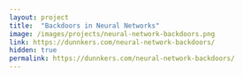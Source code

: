 ```yaml
---
layout: project
title:  "Backdoors in Neural Networks"
image: /images/projects/neural-network-backdoors.png
link: https://dunnkers.com/neural-network-backdoors/
hidden: true
permalink: https://dunnkers.com/neural-network-backdoors/
---
```


